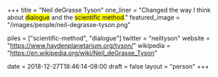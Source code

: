 +++
title = "Neil deGrasse Tyson"
one_liner = "Changed the way I think about <mark>dialogue</mark> and the <mark>scientific method</mark>."
featured_image = "/images/people/neil-degrasse-tyson.png"

piles = ["scientific-method", "dialogue"]
twitter = "neiltyson"
website = "https://www.haydenplanetarium.org/tyson/"
wikipedia = "https://en.wikipedia.org/wiki/Neil_deGrasse_Tyson"

date = 2018-12-27T18:46:14-08:00
draft = false
layout = "person"
+++

